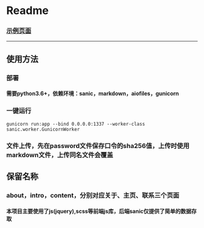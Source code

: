 # Readme

### [示例页面](https://blog.coooool.club/)

---

## 使用方法

### 部署

#### 需要python3.6+，依赖环境：sanic，markdown，aiofiles，gunicorn

### 一键运行

    gunicorn run:app --bind 0.0.0.0:1337 --worker-class sanic.worker.GunicornWorker

### 文件上传，先在password文件保存口令的sha256值，上传时使用markdown文件，上传同名文件会覆盖

## 保留名称

### about，intro，content，分别对应关于、主页、联系三个页面

#### 本项目主要使用了js(jquery),scss等前端js库，后端sanic仅提供了简单的数据存取
